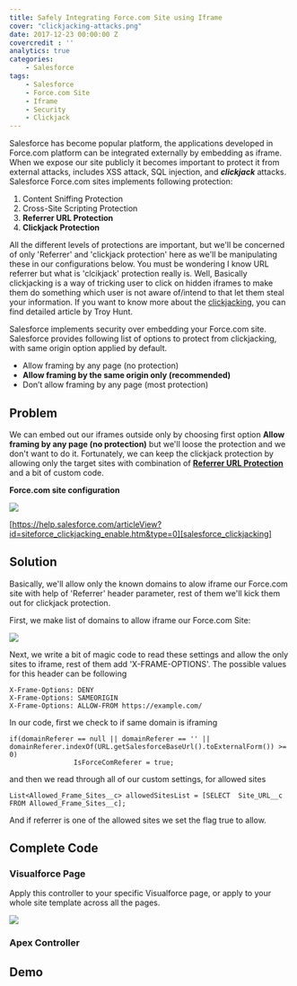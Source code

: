 ```yaml
---
title: Safely Integrating Force.com Site using Iframe
cover: "clickjacking-attacks.png"
date: 2017-12-23 00:00:00 Z
covercredit : ''
analytics: true
categories:
    - Salesforce
tags:
    - Salesforce
    - Force.com Site
    - Iframe
    - Security
    - Clickjack
---
```


Salesforce has become popular platform, the applications developed in Force.com platform can be integrated externally by embedding as iframe. When we expose our site publicly it becomes important to protect it from external attacks, includes XSS attack, SQL injection, and ***clickjack*** attacks.
Salesforce Force.com sites implements following protection:

1. Content Sniffing Protection 
2. Cross-Site Scripting Protection	
3. **Referrer URL Protection**
4. **Clickjack Protection**

All the different levels of protections are important, but we'll be concerned of only 'Referrer' and 'clickjack protection' here as we'll be manipulating these in our configurations below. You must be wondering I know URL referrer but what is 'clcikjack' protection really is. Well, Basically clickjacking is a way of tricking user to click on hidden iframes to make them do something which user is not aware of/intend to that let them steal your information. If you want to know more about the [clickjacking][clickjacking], you can find detailed article by Troy Hunt.

Salesforce implements security over embedding your Force.com site. Salesforce provides following list of options to protect from clickjacking, with same origin option applied by default.

* Allow framing by any page (no protection)
* **Allow framing by the same origin only (recommended)**
* Don’t allow framing by any page (most protection)

## Problem
We can embed out our iframes outside only by choosing first option **Allow framing by any page (no protection)** but we'll loose the protection and we don't want to do it. Fortunately, we can keep the clickjack protection by allowing only the target sites with combination of **[Referrer URL Protection](https://blog.mozilla.org/security/2015/01/21/meta-referrer/)** and a bit of custom code.

**Force.com site configuration**

![](/clickjack_protection1.png)

[https://help.salesforce.com/articleView?id=siteforce_clickjacking_enable.htm&type=0][salesforce_clickjacking]

## Solution
Basically, we'll allow only the known domains to alow iframe our Force.com site with help of 'Referrer' header parameter, rest of them we'll kick them out for clickjack protection.

First, we make list of domains to allow iframe our Force.com Site:

![](/allowed_frame_sites.png)

Next, we write a bit of magic code to read these settings and allow the only sites to iframe, rest of them add 'X-FRAME-OPTIONS'.
The possible values for this header can be following

	X-Frame-Options: DENY
	X-Frame-Options: SAMEORIGIN
	X-Frame-Options: ALLOW-FROM https://example.com/

In our code, first we check to if same domain is iframing


	if(domainReferer == null || domainReferer == '' || domainReferer.indexOf(URL.getSalesforceBaseUrl().toExternalForm()) >= 0)
	                IsForceComReferer = true;

and then we read through all of our custom settings, for allowed sites

	List<Allowed_Frame_Sites__c> allowedSitesList = [SELECT  Site_URL__c FROM Allowed_Frame_Sites__c];

And if referrer is one of the allowed sites we set the flag true to allow.

## Complete Code

### Visualforce Page
Apply this controller to your specific Visualforce page, or apply to your whole site template across all the pages.

![](/vf_template.png)

### Apex Controller
<script src="https://gist.github.com/bilalfastian/fc3489992176b5887719dc16c5108ca0.js"></script>



## Demo

<script async src="https://jsfiddle.net/bilalfastian/4cog049f/embed/html,result/"></script>

[salesforce_clickjacking]: [https://help.salesforce.com/articleView?id=siteforce_clickjacking_enable.htm&type=0]
[clickjacking]: https://www.troyhunt.com/clickjack-attack-hidden-threat-right-in/